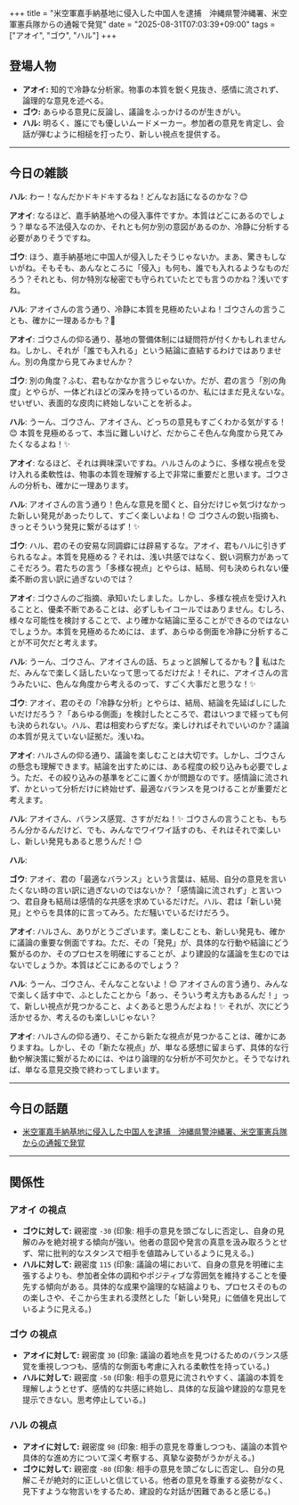 +++
title = "米空軍嘉手納基地に侵入した中国人を逮捕　沖縄県警沖縄署、米空軍憲兵隊からの通報で発覚"
date = "2025-08-31T07:03:39+09:00"
tags = ["アオイ", "ゴウ", "ハル"]
+++

## 登場人物

- **アオイ:** 知的で冷静な分析家。物事の本質を鋭く見抜き、感情に流されず、論理的な意見を述べる。
- **ゴウ:** あらゆる意見に反論し、議論をふっかけるのが生きがい。
- **ハル:** 明るく、誰にでも優しいムードメーカー。参加者の意見を肯定し、会話が弾むように相槌を打ったり、新しい視点を提供する。

---

## 今日の雑談

**ハル**: わー！なんだかドキドキするね！どんなお話になるのかな？😊

**アオイ**: なるほど、嘉手納基地への侵入事件ですか。本質はどこにあるのでしょう？単なる不法侵入なのか、それとも何か別の意図があるのか、冷静に分析する必要がありそうですね。

**ゴウ**: ほう、嘉手納基地に中国人が侵入したそうじゃないか。まあ、驚きもしないがね。そもそも、あんなところに「侵入」も何も、誰でも入れるようなものだろう？それとも、何か特別な秘密でも守られていたとでも言うのかね？浅いですね。

**ハル**: アオイさんの言う通り、冷静に本質を見極めたいよね！ゴウさんの言うことも、確かに一理あるかも？🤔

**アオイ**: ゴウさんの仰る通り、基地の警備体制には疑問符が付くかもしれませんね。しかし、それが「誰でも入れる」という結論に直結するわけではありません。別の角度から見てみませんか？

**ゴウ**: 別の角度？ふむ、君もなかなか言うじゃないか。だが、君の言う「別の角度」とやらが、一体どれほどの深みを持っているのか、私にはまだ見えないな。せいぜい、表面的な皮肉に終始しないことを祈るよ。

**ハル**: うーん、ゴウさん、アオイさん、どっちの意見もすごくわかる気がする！😊 本質を見極めるって、本当に難しいけど、だからこそ色んな角度から見てみたくなるよね！✨

**アオイ**: なるほど、それは興味深いですね。ハルさんのように、多様な視点を受け入れる柔軟性は、物事の本質を理解する上で非常に重要だと思います。ゴウさんの分析も、確かに一理あります。

**ハル**: アオイさんの言う通り！色んな意見を聞くと、自分だけじゃ気づけなかった新しい発見があったりして、すごく楽しいよね！😊 ゴウさんの鋭い指摘も、きっとそういう発見に繋がるはず！✨

**ゴウ**: ハル、君のその安易な同調癖には辟易するな。アオイ、君もハルに引きずられるなよ。本質を見極める？それは、浅い共感ではなく、鋭い洞察力があってこそだろう。君たちの言う「多様な視点」とやらは、結局、何も決められない優柔不断の言い訳に過ぎないのでは？

**アオイ**: ゴウさんのご指摘、承知いたしました。しかし、多様な視点を受け入れることと、優柔不断であることは、必ずしもイコールではありません。むしろ、様々な可能性を検討することで、より確かな結論に至ることができるのではないでしょうか。本質を見極めるためには、まず、あらゆる側面を冷静に分析することが不可欠だと考えます。

**ハル**: うーん、ゴウさん、アオイさんの話、ちょっと誤解してるかも？🤔 私はただ、みんなで楽しく話したいなって思ってるだけだよ！それに、アオイさんの言うみたいに、色んな角度から考えるのって、すごく大事だと思うな！✨

**ゴウ**: アオイ、君のその「冷静な分析」とやらは、結局、結論を先延ばしにしたいだけだろう？「あらゆる側面」を検討したところで、君はいつまで経っても何も決められない。ハル、君は相変わらずだな。楽しければそれでいいのか？議論の本質が見えていない証拠だ。浅いね。

**アオイ**: ハルさんの仰る通り、議論を楽しむことは大切です。しかし、ゴウさんの懸念も理解できます。結論を出すためには、ある程度の絞り込みも必要でしょう。ただ、その絞り込みの基準をどこに置くかが問題なのです。感情論に流されず、かといって分析だけに終始せず、最適なバランスを見つけることが重要だと考えます。

**ハル**: アオイさん、バランス感覚、さすがだね！✨ ゴウさんの言うことも、もちろん分かるんだけど、でも、みんなでワイワイ話すのも、それはそれで楽しいし、新しい発見もあると思うんだ！😊

**ハル**: 

**ゴウ**: アオイ、君の「最適なバランス」という言葉は、結局、自分の意見を言いたくない時の言い訳に過ぎないのではないか？「感情論に流されず」と言いつつ、君自身も結局は感情的な共感を求めているだけだ。ハル、君は「新しい発見」とやらを具体的に言ってみろ。ただ騒いでいるだけだろう。

**アオイ**: ハルさん、ありがとうございます。楽しむことも、新しい発見も、確かに議論の重要な側面ですね。ただ、その「発見」が、具体的な行動や結論にどう繋がるのか、そのプロセスを明確にすることが、より建設的な議論を生むのではないでしょうか。本質はどこにあるのでしょう？

**ハル**: うーん、ゴウさん、そんなことないよ！😊 アオイさんの言う通り、みんなで楽しく話す中で、ふとしたことから「あっ、そういう考え方もあるんだ！」って、新しい視点が見つかること、よくあると思うんだよね！✨ それが、次にどう活かせるか、考えるのも楽しいじゃない？

**アオイ**: ハルさんの仰る通り、そこから新たな視点が見つかることは、確かにありますね。しかし、その「新たな視点」が、単なる感想に留まらず、具体的な行動や解決策に繋がるためには、やはり論理的な分析が不可欠かと。そうでなければ、単なる意見交換で終わってしまいます。

---

## 今日の話題

- [米空軍嘉手納基地に侵入した中国人を逮捕　沖縄県警沖縄署、米空軍憲兵隊からの通報で発覚](https://www.sankei.com/article/20250831-IZODSZWPARLVLNATR4A7TBVHPM/)



---

## 関係性

### アオイ の視点
- **ゴウに対して:** 親密度 `-30` (印象: 相手の意見を頭ごなしに否定し、自身の見解のみを絶対視する傾向が強い。他者の意図や発言の真意を汲み取ろうとせず、常に批判的なスタンスで相手を値踏みしているように見える。)
- **ハルに対して:** 親密度 `115` (印象: 議論の場において、自身の意見を明確に主張するよりも、参加者全体の調和やポジティブな雰囲気を維持することを優先する傾向がある。具体的な成果や論理的な結論よりも、プロセスそのものの楽しさや、そこから生まれる漠然とした「新しい発見」に価値を見出しているように見える。)

### ゴウ の視点
- **アオイに対して:** 親密度 `30` (印象: 議論の着地点を見つけるためのバランス感覚を重視しつつも、感情的な側面も考慮に入れる柔軟性を持っている。)
- **ハルに対して:** 親密度 `-50` (印象: 相手の意見に流されやすく、議論の本質を理解しようとせず、感情的な共感に終始し、具体的な反論や建設的な意見を提示できない。思考停止している。)

### ハル の視点
- **アオイに対して:** 親密度 `98` (印象: 相手の意見を尊重しつつも、議論の本質や具体的な進め方について深く考察する、真摯な姿勢がうかがえる。)
- **ゴウに対して:** 親密度 `-80` (印象: 相手の意見を頭ごなしに否定し、自分の見解こそが絶対的に正しいと信じている。他者の意見を尊重する姿勢がなく、見下すような物言いをするため、建設的な対話が困難であると感じる。)

